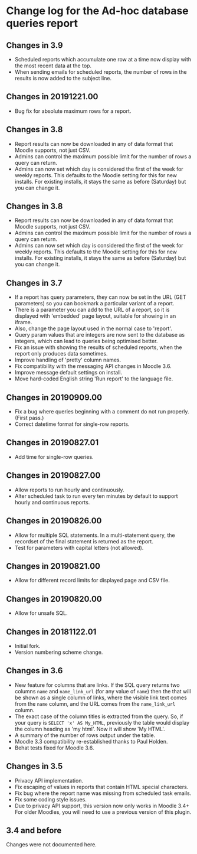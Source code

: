 # Change log for the Ad-hoc database queries report

## Changes in 3.9

* Scheduled reports which accumulate one row at a time now display
  with the most recent data at the top.
* When sending emails for scheduled reports, the number of rows in
  the results is now added to the subject line.


## Changes in 20191221.00

* Bug fix for absolute maximum rows for a report.

## Changes in 3.8

* Report results can now be downloaded in any of data format that Moodle supports, not just CSV.
* Admins can control the maximum possible limit for the number of rows a query can return.
* Admins can now set which day is considered the first of the week for weekly reports.
  This defaults to the Moodle setting for this for new installs. For existing installs,
  it stays the same as before (Saturday) but you can change it.
  
## Changes in 3.8

* Report results can now be downloaded in any of data format that Moodle supports, not just CSV.
* Admins can control the maximum possible limit for the number of rows a query can return.
* Admins can now set which day is considered the first of the week for weekly reports.
  This defaults to the Moodle setting for this for new installs. For existing installs,
  it stays the same as before (Saturday) but you can change it.


## Changes in 3.7

* If a report has query parameters, they can now be set in the URL
  (GET parameters) so you can bookmark a particular variant of a report.
* There is a parameter you can add to the URL of a report, so it is
  displayed with 'embedded' page layout, suitable for showing in an iframe.
* Also, change the page layout used in the normal case to 'report'.
* Query param values that are integers are now sent to the database as
  integers, which can lead to queries being optimised better.
* Fix an issue with showing the results of scheduled reports, when the
  report only produces data sometimes.
* Improve handling of 'pretty' column names.
* Fix compatibility with the messaging API changes in Moodle 3.6.
* Improve message default settings on install.
* Move hard-coded English string 'Run report' to the language file.

## Changes in 20190909.00

* Fix a bug where queries beginning with a comment do not run properly. (First pass.)
* Correct datetime format for single-row reports.

## Changes in 20190827.01

* Add time for single-row queries.

## Changes in 20190827.00

* Allow reports to run hourly and continuously.
* Alter scheduled task to run every ten minutes by default to support hourly and continuous reports.

## Changes in 20190826.00

* Allow for multiple SQL statements. In a multi-statement query, the recordset of the final statement is returned as the report.
* Test for parameters with capital letters (not allowed).

## Changes in 20190821.00

* Allow for different record limits for displayed page and CSV file.

## Changes in 20190820.00

* Allow for unsafe SQL.

## Changes in 20181122.01

* Initial fork.
* Version numbering scheme change.

## Changes in 3.6

* New feature for columns that are links. If the SQL query returns two
  columns `name` and `name_link_url` (for any value of `name`) then
  the that will be shown as a single column of links, where the visible
  link text comes from the `name` column, and the URL comes from the
  `name_link_url` column.
* The exact case of the column titles is extracted from the query. So,
  if your query is `SELECT 'x' AS My_HTML`, previously the table would
  display the column heading as 'my html'. Now it will show 'My HTML'.
* A summary of the number of rows output under the table.
* Moodle 3.3 compatibility re-established thanks to Paul Holden.
* Behat tests fixed for Moodle 3.6. 


## Changes in 3.5

* Privacy API implementation.
* Fix escaping of values in reports that contain HTML special characters.
* Fix bug where the report name was missing from scheduled task emails.
* Fix some coding style issues.
* Due to privacy API support, this version now only works in Moodle 3.4+
  For older Moodles, you will need to use a previous version of this plugin.


## 3.4 and before

Changes were not documented here.
